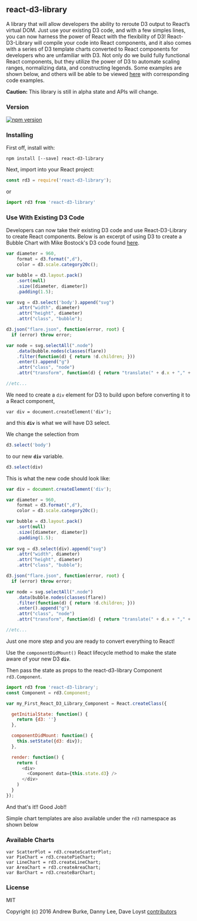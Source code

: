 ## react-d3-library
A library that will allow developers the ability to reroute D3 output to React’s virtual DOM. Just use your existing D3 code, and with a few simples lines, you can now harness the power of React with the flexibility of D3! React-D3-Library will compile your code into React components, and it also comes with a series of D3 template charts converted to React components for developers who are unfamiliar with D3. Not only do we build fully functional React components, but they utilize the power of D3 to automate scaling ranges, normalizing data, and constructing legends. Some examples are shown below, and others will be able to be viewed [here](http://someplace) with corresponding code examples.

**Caution:** This library is still in alpha state and APIs will change.

### Version
[![npm version](https://badge.fury.io/js/react-d3-library.png)](https://www.npmjs.com/package/react-d3-library)

### Installing

First off, install with:

`npm install [--save] react-d3-library`

Next, import into your React project:

```javascript
const rd3 = require('react-d3-library');
```

or 

```javascript
import rd3 from 'react-d3-library'
```

### Use With Existing D3 Code

Developers can now take their existing D3 code and use React-D3-Library to create React components.
Below is an excerpt of using D3 to create a Bubble Chart with Mike Bostock's D3 code found [here](https://bl.ocks.org/mbostock/4063269).

```javascript
var diameter = 960,
    format = d3.format(",d"),
    color = d3.scale.category20c();

var bubble = d3.layout.pack()
    .sort(null)
    .size([diameter, diameter])
    .padding(1.5);

var svg = d3.select('body').append("svg")
    .attr("width", diameter)
    .attr("height", diameter)
    .attr("class", "bubble");

d3.json("flare.json", function(error, root) {
  if (error) throw error;

var node = svg.selectAll(".node")
    .data(bubble.nodes(classes(flare))
    .filter(function(d) { return !d.children; }))
    .enter().append("g")
    .attr("class", "node")
    .attr("transform", function(d) { return "translate(" + d.x + "," + d.y + ")"; });

//etc...
```

We need to create a `div` element for D3 to build upon before
converting it to a React component,

`var div = document.createElement('div');`

and this **`div`** is what we will have D3 select.

We change the selection from 
```javascript
d3.select('body')
```
to our new **`div`** variable.
```javascript
d3.select(div)
```

This is what the new code should look like:

```javascript
var div = document.createElement('div');

var diameter = 960,
    format = d3.format(",d"),
    color = d3.scale.category20c();

var bubble = d3.layout.pack()
    .sort(null)
    .size([diameter, diameter])
    .padding(1.5);
    
var svg = d3.select(div).append("svg")
    .attr("width", diameter)
    .attr("height", diameter)
    .attr("class", "bubble");

d3.json("flare.json", function(error, root) {
  if (error) throw error;

var node = svg.selectAll(".node")
    .data(bubble.nodes(classes(flare))
    .filter(function(d) { return !d.children; }))
    .enter().append("g")
    .attr("class", "node")
    .attr("transform", function(d) { return "translate(" + d.x + "," + d.y + ")"; });

//etc...
```

Just one more step and you are ready to convert everything to React!

Use the `componentDidMount()` React lifecycle method to make the state aware of your new D3 **`div`**. 

Then pass the state as props to the react-d3-library Component `rd3.Component`.

```javascript
import rd3 from 'react-d3-library';
const Component = rd3.Component;

var my_First_React_D3_Library_Component = React.createClass({

  getInitialState: function() {
    return {d3: ''}
  },

  componentDidMount: function() {
    this.setState({d3: div});
  },

  render: function() {
    return (
      <div>
        <Component data={this.state.d3} />
      </div>
    )
  }
});
```
And that's it!! Good Job!!


Simple chart templates are also available under the `rd3` namespace as shown below

### Available Charts

```
var ScatterPlot = rd3.createScatterPlot;
var PieChart = rd3.createPieChart;
var LineChart = rd3.createLineChart;
var AreaChart = rd3.createAreaChart;
var BarChart = rd3.createBarChart;
```

### License
MIT

Copyright (c) 2016 Andrew Burke, Danny Lee, Dave Loyst [contributors](https://github.com/orgs/react-d3-library/people)